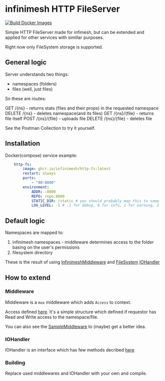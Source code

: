 # infinimesh HTTP FileServer

[![Build Docker Images](https://github.com/infinimesh/http-fs/actions/workflows/ci.yml/badge.svg)](https://github.com/infinimesh/http-fs/actions/workflows/ci.yml)

Simple HTTP FileServer made for infimesh, but can be extended and applied for other services with simillar purposes.

Right now only FileSystem storage is supported.

## General logic

Server understands two things:

- namespaces (folders)
- files (well, just files)

So these are routes:

GET /{ns} - returns stats (files and their props) in the requested namespace
DELETE /{ns} - deletes namespace(and its files)
GET /{ns}/{file} - returns file itself
POST /{ns}/{file} - uploads file
DELETE /{ns}/{file} - deletes file

See the Postman Collection to try it yourself.

## Installation

Docker(compose) service example:

```yaml
    http-fs:
        image: ghcr.io/infinimesh/http-fs:latest
        restart: always
        ports:
            - "80:8000"
        environment:
            ADDR: :8000
            REPO: repo:8000
            STATIC_DIR: /static # you should probably map this to some real volume
            LOG_LEVEL: -1 # -1 for debug, 0 for info, 1 for warning, 2 for error (defaults to info)
```

## Default logic

Namespaces are mapped to:

1. infinimesh namespaces - middleware determines access to the folder basing on the user's permissions
2. filesystem directory

These is the result of using [InfinimeshMiddleware](https://github.com/infinimesh/http-fs/blob/master/pkg/mw/infinimesh.go) and [FileSystem](https://github.com/infinimesh/http-fs/blob/2052af2e6f9ffa67bcb0c2cdbf1ac9f54e550bfd/pkg/io/fs/fs.go) [IOHandler](https://github.com/infinimesh/http-fs/blob/master/pkg/io/fs/fs.go#L17)

## How to extend

### Middleware

Middleware is a `mux` middleware which adds `Access` to context.

Access defined [here](https://github.com/infinimesh/http-fs/blob/2052af2e6f9ffa67bcb0c2cdbf1ac9f54e550bfd/pkg/mw/mw.go). It's a simple structure which defined if requestor has Read and Write access to the namespace/file.

You can also see the [SampleMiddleware](https://github.com/infinimesh/http-fs/blob/master/pkg/mw/sample.go) to (maybe) get a better idea.

### IOHandler

IOHandler is an interface which has few methods decribed [here](https://github.com/infinimesh/http-fs/blob/master/pkg/io/io.go#L18)

### Building

Replace used middlewares and IOHandler with your own and compile.

